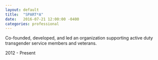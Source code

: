 ```yaml
---
layout: default
title:  "SPART*A"
date:   2016-07-21 12:00:00 -0400
categories: professional
---
```

Co-founded, developed, and led an organization supporting active duty transgender service members and veterans. 

2012 - Present
